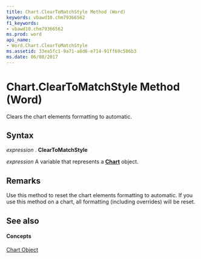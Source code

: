 ```yaml
---
title: Chart.ClearToMatchStyle Method (Word)
keywords: vbawd10.chm79366562
f1_keywords:
- vbawd10.chm79366562
ms.prod: word
api_name:
- Word.Chart.ClearToMatchStyle
ms.assetid: 33ea5fc1-9a71-a8d6-e714-91ff69c506b3
ms.date: 06/08/2017
---
```



# Chart.ClearToMatchStyle Method (Word)

Clears the chart elements formatting to automatic.


## Syntax

 _expression_ . **ClearToMatchStyle**

 _expression_ A variable that represents a **[Chart](chart-object-word.md)** object.


## Remarks

Use this method to reset the chart elements formatting to automatic. If you use this method on a chart, all formatting (including overrides) will be reset.


## See also


#### Concepts


[Chart Object](chart-object-word.md)


